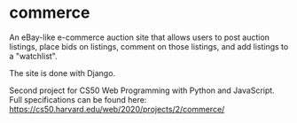 # commerce

An eBay-like e-commerce auction site that allows users to post auction listings, place bids on listings, comment on those listings, and add listings to a "watchlist".

The site is done with Django.

Second project for CS50 Web Programming with Python and JavaScript. Full specifications can be found here: https://cs50.harvard.edu/web/2020/projects/2/commerce/
